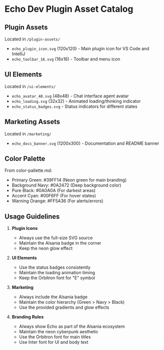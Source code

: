# Echo Dev Plugin Asset Catalog

## Plugin Assets

Located in `/plugin-assets/`

- `echo_plugin_icon.svg` (120x120) - Main plugin icon for VS Code and IntelliJ
- `echo_toolbar_16.svg` (16x16) - Toolbar and menu icon

## UI Elements

Located in `/ui-elements/`

- `echo_avatar_48.svg` (48x48) - Chat interface agent avatar
- `echo_loading.svg` (32x32) - Animated loading/thinking indicator
- `echo_status_badges.svg` - Status indicators for different states

## Marketing Assets

Located in `/marketing/`

- `echo_docs_banner.svg` (1200x300) - Documentation and README banner

## Color Palette

From color-pallette.md:

- Primary Green: #39FF14 (Neon green for main branding)
- Background Navy: #0A2472 (Deep background color)
- Pure Black: #0A0A0A (For darkest areas)
- Accent Cyan: #00F6FF (For hover states)
- Warning Orange: #FF5A36 (For alerts/errors)

## Usage Guidelines

1. **Plugin Icons**

   - Always use the full-size SVG source
   - Maintain the Alsania badge in the corner
   - Keep the neon glow effect

2. **UI Elements**

   - Use the status badges consistently
   - Maintain the loading animation timing
   - Keep the Orbitron font for "E" symbol

3. **Marketing**

   - Always include the Alsania badge
   - Maintain the color hierarchy (Green > Navy > Black)
   - Use the provided gradients and glow effects

4. **Branding Rules**
   - Always show Echo as part of the Alsania ecosystem
   - Maintain the neon cyberpunk aesthetic
   - Use the Orbitron font for main titles
   - Use Inter font for UI and body text
